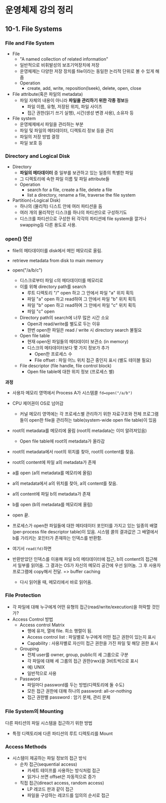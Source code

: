 # 운영체제 강의 정리

## 10-1. File Systems

### File and File System

- File
  - "A named collection of related information"
  - 일반적으로 비휘발성의 보조기억장치에 저장
  - 운영체제는 다양한 저장 장치를 file이라는 동일한 논리적 단위로 볼 수 있게 해줌
  - Operation
    - create, add, write, reposition(lseek), delete, open, close
- File attribute(혹은 파일의 metadata)
  - 파일 자체의 내용이 아니라 **파일을 관리하기 위한 각종 정보**들
    - 파일 이름, 유형, 저장된 위치, 파일 사이즈
    - 접근 권한(읽기 쓰기 실행), 시간(생성 변경 사용), 소유자 등
- File system
  - 운영체제에서 파일을 관리하는 부분
  - 파일 및 파일의 메타데이터, 디렉토리 정보 등을 관리
  - 파일의 저장 방법 결정
  - 파일 보호 등

### Directory and Logical Disk

- Directory
  - **파일의 메타데이터** 중 일부를 보관하고 있는 일종의 특별한 파일
  - 그 디렉토리에 속한 파일 이름 및 파일 attribute들
  - Operation
    - search for a file, create a file, delete a file
    - list a directory, rename a file, traverse the file system
- Partition(=Logical Disk)
  - 하나의 (물리적) 디스트 안에 여러 파티션을 둠
  - 여러 개의 물리적인 디스크를 하나의 파티션으로 구성하기도
  - 디스크를 파티션으로 구성한 뒤 각각의 파티션에 file system을 깔거나 swapping등 다른 용도로 사용.

### open() 연산

- file의 메타데이터를 disk에서 메인 메모리로 올림.
- retrieve metadata from disk to main memory

- open("/a/b/c")
  - 디스크로부터 파일 c의 메타데이터를 메모리로
  - 이를 위해 directory path를 search
    - 루트 디렉토리 "/" open 하고 그 안에서 파일 "a" 위치 획득
    - 파일 "a" open 하고 read하여 그 안에서 파일 "b" 위치 획득
    - 파일 "b" open 하고 read하여 그 안에서 파일 "c" 위치 획득
    - 파일 "c" open
  - Directory path의 search에 너무 많은 시간 소요
    - Open과 read/write를 별도로 두는 이유
    - 한번 open한 파일은 read / write 시 directory search 불필요
  - Open file table
    - 현재 open된 파일들의 메타데이터 보관소 (in memory)
    - 디스크의 메타데이터보다 몇 가지 정보가 추가
      - Open한 프로세스 수
      - File offset : 파일 어느 위치 접근 중인지 표시 (별도 테이블 필요)
  - File descriptor (file handle, file control block)
    - Open file table에 대한 위치 정보 (프로세스 별)

**과정**

- 사용자 메모리 영역에서 Process A가 시스템콜 `fd=open("/a/b")`
- CPU 제어권이 OS로 넘어감
  - 커널 메모리 영역에는 각 프로세스별  관리하기 위한 자료구조와 전체 프로그램들이 open한 file을 관리하는 table(system-wide open file table)이 있음

- root의 metadata를 메모리에 올림 (root의 metadata는 이미 알려져있음)
  - Open file table에 root의 metadata가 올라감
- root의 metadata에서 root의 위치를 찾아, root의 content를 찾음.
- root의 content에 파일 a의 metadata가 존재
- a를 open (a의 metadata를 메모리에 올림)
- a의 metadata에서 a의 위치를 찾아, a의 content를 찾음.
- a의 content에 파일 b의 metadata가 존재
- b를 open (b의 metadata를 메모리에 올림)
- open 끝.
- 프로세스가 open한 파일들에 대한 메타데이터 포인터를 가지고 있는 일종의 배열(per-process file descriptor table)이 있음. 시스템 콜의 결과값은 그 배열에서 b를 가리키는 포인터가 존재하는 인덱스를 반환함.

- 여기서 `read(fd)`하면

- 반환받았던 인덱스를 이용해 파일 b의 메타데이터에 접근, b의 content의 접근해서 일부를 읽어옴. 그 결과는 OS가 자신의 메모리 공간에 우선 읽어놈. 그 후 사용자 프로그램에 copy해서 전달. => buffer caching
  - 다시 읽어올 때, 메모리에서 바로 읽어옴.

### File Protection

- 각 파일에 대해 누구에게 어떤 유형의 접근(read/write/execution)을 허락할 것인가?
- Access Control 방법
  - Access control Matrix
    - 행에 유저, 열에 file. 희소 행렬이 됨.
    - Access control list : 파일별로 누구에게 어떤 접근 권한이 있는지 표시
    - Capability : 사용자별로 자신이 접근 권한을 가진 파일 및 해당 권한 표시
  - Grouping
    - 전체 user를 owner, group, public의 세 그룹으로 구분
    - 각 파일에 대해 세 그룹의 접근 권한(rwx)을 3비트씩으로 표시
    - 예) UNIX
    - 일반적으로 사용
  - Password
    - 파일마다 password를 두는 방법(디렉토리에 둘 수도)
    - 모든 접근 권한에 대해 하나의 password: all-or-nothing
    - 접근 권한별 password : 암기 문제, 관리 문제

### File System의 Mounting

다른 파티션의 파일 시스템을 접근하기 위한 방법

- 특정 디렉토리에 다른 파티션의 루트 디렉토리를 Mount



### Access Methods

- 시스템이 제공하는 파일 정보의 접근 방식
  - 순차 접근(sequential access)
    - 카세트 테이프를 사용하는 방식처럼 접근
    - 읽거나 쓰면 offset은 자동적으로 증가
  - 직접 접근(direact access, random access)
    - LP 레코드 판과 같이 접근
    - 파일을 구성하는 레코드를 임의의 순서로 접근
